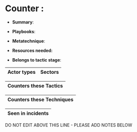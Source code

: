 # Counter : 

* **Summary**: 

* **Playbooks**: 

* **Metatechnique**: 

* **Resources needed:** 

* **Belongs to tactic stage**: 


| Actor types | Sectors |
| ----------- | ------- |



| Counters these Tactics |
| ---------------------- |



| Counters these Techniques |
| ------------------------- |



| Seen in incidents |
| ----------------- |


DO NOT EDIT ABOVE THIS LINE - PLEASE ADD NOTES BELOW